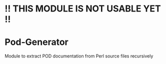 # !! THIS MODULE IS NOT USABLE YET !!

# Pod-Generator
Module to extract POD documentation from Perl source files recursively
